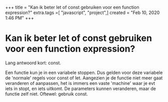 +++
title = "Kan ik beter let of const gebruiken voor een function expression?"
extra.tags =[ "javascript", "project",]
created = "Feb 10, 2020 1:46 PM"
+++
# Kan ik beter let of const gebruiken voor een function expression?

Lang antwoord kort: const.

Een functie kun je in een variabele stoppen. Dus gelden voor deze variabele de 'normale' regels voor const of let. Aangezien je de functie niet meer gaat veranderen of aanpassen, het is immers een vaste 'machine' waar je evt iets in stopt, en iets uitkomt. 
De parameters kunnen veranderen, maar de functie zelf niet. Oftewel: gebruik const.